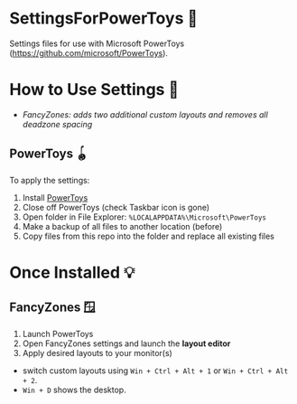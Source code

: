 # SettingsForPowerToys 📝

Settings files for use with Microsoft PowerToys (https://github.com/microsoft/PowerToys).

# How to Use Settings 🔧

* _FancyZones: adds two additional custom layouts and removes all deadzone spacing_

## PowerToys 🪀

To apply the settings:

1. Install [PowerToys](https://github.com/microsoft/PowerToys)
2. Close off PowerToys (check Taskbar icon is gone)
3. Open folder in File Explorer: `%LOCALAPPDATA%\Microsoft\PowerToys`
4. Make a backup of all files to another location (before)
5. Copy files from this repo into the folder and replace all existing files

# Once Installed 💡

## FancyZones 🪟

1. Launch PowerToys
2. Open FancyZones settings and launch the __layout editor__
3. Apply desired layouts to your monitor(s)

* switch custom layouts using `Win + Ctrl + Alt + 1` or `Win + Ctrl + Alt + 2`.
* `Win + D` shows the desktop.
